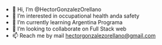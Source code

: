 - 👋 Hi, I’m @HectorGonzalezOrellano
- 👀 I’m interested in occupational health anda safety
- 🌱 I’m currently learning Argentina Programa 
- 💞️ I’m looking to collaborate on Full Stack web
- 📫 Reach me by mail hectorgonzalezorellano@gmail.com

<!---
HectorGonzalezOrellano/HectorGonzalezOrellano is a ✨ special ✨ repository because its `README.md` (this file) appears on your GitHub profile.
You can click the Preview link to take a look at your changes.
--->
